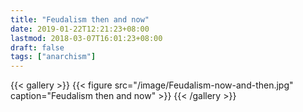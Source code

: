 ```yaml
---
title: "Feudalism then and now"
date: 2019-01-22T12:21:23+08:00
lastmod: 2018-03-07T16:01:23+08:00
draft: false
tags: ["anarchism"]
---
```


{{< gallery >}}
  {{< figure src="/image/Feudalism-now-and-then.jpg" caption="Feudalism then and now" >}}
{{< /gallery >}}
<!--more-->
